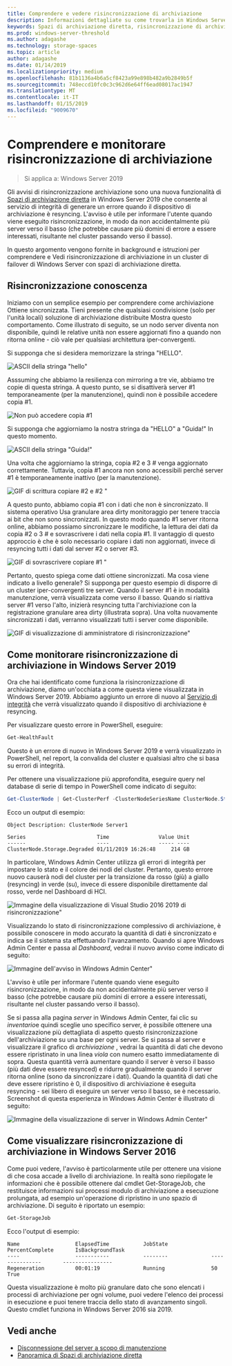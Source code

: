```yaml
---
title: Comprendere e vedere risincronizzazione di archiviazione
description: Informazioni dettagliate su come trovarla in Windows Server 2019 e quando si verifica risincronizzazione di archiviazione.
keywords: Spazi di archiviazione diretta, risincronizzazione di archiviazione, risincronizzare, archiviazione, S2D
ms.prod: windows-server-threshold
ms.author: adagashe
ms.technology: storage-spaces
ms.topic: article
author: adagashe
ms.date: 01/14/2019
ms.localizationpriority: medium
ms.openlocfilehash: 81b1136a4b6a5cf8423a99e898b482a9b2849b5f
ms.sourcegitcommit: 748eccd10fc0c3c962d6e64ff6ead08017ac1947
ms.translationtype: MT
ms.contentlocale: it-IT
ms.lasthandoff: 01/15/2019
ms.locfileid: "9009670"
---
```

# Comprendere e monitorare risincronizzazione di archiviazione

>Si applica a: Windows Server 2019

Gli avvisi di risincronizzazione archiviazione sono una nuova funzionalità di [Spazi di archiviazione diretta](storage-spaces-direct-overview.md) in Windows Server 2019 che consente al servizio di integrità di generare un errore quando il dispositivo di archiviazione è resyncing. L'avviso è utile per informare l'utente quando viene eseguito risincronizzazione, in modo da non accidentalmente più server verso il basso (che potrebbe causare più domini di errore a essere interessati, risultante nel cluster passando verso il basso). 

In questo argomento vengono fornite in background e istruzioni per comprendere e Vedi risincronizzazione di archiviazione in un cluster di failover di Windows Server con spazi di archiviazione diretta.

## Risincronizzazione conoscenza

Iniziamo con un semplice esempio per comprendere come archiviazione Ottiene sincronizzata. Tieni presente che qualsiasi condivisione (solo per l'unità locali) soluzione di archiviazione distribuite Mostra questo comportamento. Come illustrato di seguito, se un nodo server diventa non disponibile, quindi le relative unità non essere aggiornati fino a quando non ritorna online - ciò vale per qualsiasi architettura iper-convergenti. 

Si supponga che si desidera memorizzare la stringa "HELLO". 

![ASCII della stringa "hello"](media/understand-storage-resync/hello.png)

Asssuming che abbiamo la resilienza con mirroring a tre vie, abbiamo tre copie di questa stringa. A questo punto, se si disattiverà server #1 temporaneamente (per la manutenzione), quindi non è possibile accedere copia #1.

![Non può accedere copia #1](media/understand-storage-resync/copy1.png)

Si supponga che aggiorniamo la nostra stringa da "HELLO" a "Guida!" In questo momento.

![ASCII della stringa "Guida!"](media/understand-storage-resync/help.png)

Una volta che aggiorniamo la stringa, copia #2 e 3 # venga aggiornato correttamente. Tuttavia, copia #1 ancora non sono accessibili perché server #1 è temporaneamente inattivo (per la manutenzione). 

![GIF di scrittura copiare #2 e #2 "](media/understand-storage-resync/write.gif)

A questo punto, abbiamo copia #1 con i dati che non è sincronizzato. Il sistema operativo Usa granulare area dirty monitoraggio per tenere traccia ai bit che non sono sincronizzati. In questo modo quando #1 server ritorna online, abbiamo possiamo sincronizzare le modifiche, la lettura dei dati da copia #2 o 3 # e sovrascrivere i dati nella copia #1. Il vantaggio di questo approccio è che è solo necessario copiare i dati non aggiornati, invece di resyncing tutti i dati dal server #2 o server #3.

![GIF di sovrascrivere copiare #1 "](media/understand-storage-resync/overwrite.gif)

Pertanto, questo spiega come dati ottiene sincronizzati. Ma cosa viene indicato a livello generale? Si supponga per questo esempio di disporre di un cluster iper-convergenti tre server. Quando il server #1 è in modalità manutenzione, verrà visualizzata come verso il basso. Quando si riattiva server #1 verso l'alto, inizierà resyncing tutta l'archiviazione con la registrazione granulare area dirty (illustrata sopra). Una volta nuovamente sincronizzati i dati, verranno visualizzati tutti i server come disponibile.

![GIF di visualizzazione di amministratore di risincronizzazione"](media/understand-storage-resync/admin.gif)

## Come monitorare risincronizzazione di archiviazione in Windows Server 2019

Ora che hai identificato come funziona la risincronizzazione di archiviazione, diamo un'occhiata a come questa viene visualizzata in Windows Server 2019. Abbiamo aggiunto un errore di nuovo al [Servizio di integrità](../../failover-clustering/health-service-overview.md) che verrà visualizzato quando il dispositivo di archiviazione è resyncing.

Per visualizzare questo errore in PowerShell, eseguire:

``` PowerShell
Get-HealthFault
```

Questo è un errore di nuovo in Windows Server 2019 e verrà visualizzato in PowerShell, nel report, la convalida del cluster e qualsiasi altro che si basa su errori di integrità. 

Per ottenere una visualizzazione più approfondita, eseguire query nel database di serie di tempo in PowerShell come indicato di seguito:

```PowerShell
Get-ClusterNode | Get-ClusterPerf -ClusterNodeSeriesName ClusterNode.Storage.Degraded
```
Ecco un output di esempio:

```
Object Description: ClusterNode Server1

Series                       Time                Value Unit
------                       ----                ----- ----
ClusterNode.Storage.Degraded 01/11/2019 16:26:48     214 GB
```

In particolare, Windows Admin Center utilizza gli errori di integrità per impostare lo stato e il colore dei nodi del cluster. Pertanto, questo errore nuovo causerà nodi del cluster per la transizione da rosso (giù) a giallo (resyncing) in verde (su), invece di essere disponibile direttamente dal rosso, verde nel Dashboard di HCI.

![Immagine della visualizzazione di Visual Studio 2016 2019 di risincronizzazione"](media/understand-storage-resync/compare.png)

Visualizzando lo stato di risincronizzazione complessivo di archiviazione, è possibile conoscere in modo accurato la quantità di dati è sincronizzato e indica se il sistema sta effettuando l'avanzamento. Quando si apre Windows Admin Center e passa al *Dashboard*, vedrai il nuovo avviso come indicato di seguito:

![Immagine dell'avviso in Windows Admin Center"](media/understand-storage-resync/alert.png)

L'avviso è utile per informare l'utente quando viene eseguito risincronizzazione, in modo da non accidentalmente più server verso il basso (che potrebbe causare più domini di errore a essere interessati, risultante nel cluster passando verso il basso). 

Se si passa alla pagina *server* in Windows Admin Center, fai clic su *inventario*e quindi sceglie uno specifico server, è possibile ottenere una visualizzazione più dettagliata di aspetto questo risincronizzazione dell'archiviazione su una base per ogni server. Se si passa al server e visualizzare il grafico di *archiviazione* , vedrai la quantità di dati che devono essere ripristinato in una linea *viola* con numero esatto immediatamente di sopra. Questa quantità verrà aumentare quando il server è verso il basso (più dati deve essere resynced) e ridurre gradualmente quando il server ritorna online (sono da sincronizzare i dati). Quando la quantità di dati che deve essere ripristino è 0, il dispositivo di archiviazione è eseguita resyncing - sei libero di eseguire un server verso il basso, se è necessario. Screenshot di questa esperienza in Windows Admin Center è illustrato di seguito:

![Immagine della visualizzazione di server in Windows Admin Center"](media/understand-storage-resync/server.png)

## Come visualizzare risincronizzazione di archiviazione in Windows Server 2016

Come puoi vedere, l'avviso è particolarmente utile per ottenere una visione di che cosa accade a livello di archiviazione. In realtà sono riepilogate le informazioni che è possibile ottenere dal cmdlet Get-StorageJob, che restituisce informazioni sui processi modulo di archiviazione a esecuzione prolungata, ad esempio un'operazione di ripristino in uno spazio di archiviazione. Di seguito è riportato un esempio:

```PowerShell
Get-StorageJob
```

Ecco l'output di esempio:

```
Name                  ElapsedTime           JobState              PercentComplete       IsBackgroundTask
----                  -----------           --------              ---------------       ----------------
Regeneration          00:01:19              Running               50                    True

```

Questa visualizzazione è molto più granulare dato che sono elencati i processi di archiviazione per ogni volume, puoi vedere l'elenco dei processi in esecuzione e puoi tenere traccia dello stato di avanzamento singoli. Questo cmdlet funziona in Windows Server 2016 sia 2019.

## Vedi anche

- [Disconnessione del server a scopo di manutenzione](maintain-servers.md)
- [Panoramica di Spazi di archiviazione diretta](storage-spaces-direct-overview.md)